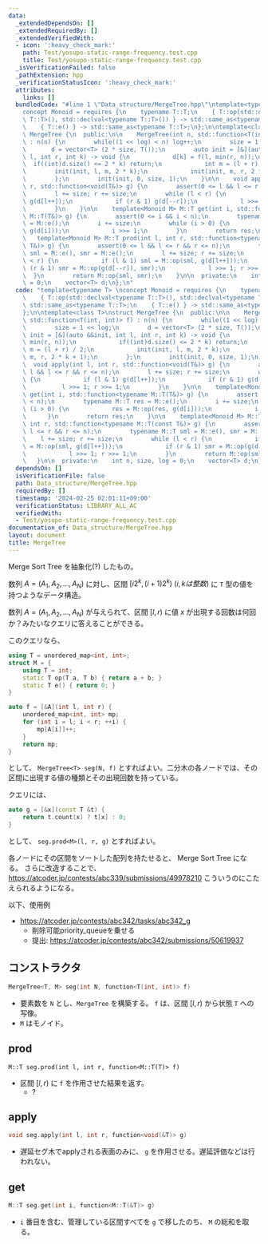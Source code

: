 ```yaml
---
data:
  _extendedDependsOn: []
  _extendedRequiredBy: []
  _extendedVerifiedWith:
  - icon: ':heavy_check_mark:'
    path: Test/yosupo-static-range-frequency.test.cpp
    title: Test/yosupo-static-range-frequency.test.cpp
  _isVerificationFailed: false
  _pathExtension: hpp
  _verificationStatusIcon: ':heavy_check_mark:'
  attributes:
    links: []
  bundledCode: "#line 1 \"Data_structure/MergeTree.hpp\"\ntemplate<typename T> \n\
    concept Monoid = requires {\n    typename T::T;\n    { T::op(std::declval<typename\
    \ T::T>(), std::declval<typename T::T>()) } -> std::same_as<typename T::T>;\n\
    \    { T::e() } -> std::same_as<typename T::T>;\n};\n\ntemplate<class T>\nstruct\
    \ MergeTree {\n  public:\n\n    MergeTree(int n, std::function<T(int, int)> f)\
    \ : n(n) {\n        while((1 << log) < n) log++;\n        size = 1 << log;\n \
    \       d = vector<T> (2 * size, T());\n        auto init = [&](auto &&init, int\
    \ l, int r, int k) -> void {\n            d[k] = f(l, min(r, n));\n          \
    \  if((int)d.size() <= 2 * k) return;\n            int m = (l + r) / 2;\n    \
    \        init(init, l, m, 2 * k);\n            init(init, m, r, 2 * k + 1);\n\
    \        };\n        init(init, 0, size, 1);\n    }\n\n    void apply(int l, int\
    \ r, std::function<void(T&)> g) {\n        assert(0 <= l && l <= r && r <= n);\n\
    \        l += size; r += size;\n        while (l < r) {\n            if (l & 1)\
    \ g(d[l++]);\n            if (r & 1) g(d[--r]);\n            l >>= 1; r >>= 1;\n\
    \        }\n    }\n\n    template<Monoid M> M::T get(int i, std::function<typename\
    \ M::T(T&)> g) {\n        assert(0 <= i && i < n);\n        typename M::T res\
    \ = M::e();\n        i += size;\n        while (i > 0) {\n            res = M::op(res,\
    \ g(d[i]));\n            i >>= 1;\n        }\n        return res;\n    }\n\n \
    \   template<Monoid M> M::T prod(int l, int r, std::function<typename M::T(const\
    \ T&)> g) {\n        assert(0 <= l && l <= r && r <= n);\n        typename M::T\
    \ sml = M::e(), smr = M::e();\n        l += size; r += size;\n        while (l\
    \ < r) {\n            if (l & 1) sml = M::op(sml, g(d[l++]));\n            if\
    \ (r & 1) smr = M::op(g(d[--r]), smr);\n            l >>= 1; r >>= 1;\n      \
    \  }\n        return M::op(sml, smr);\n    }\n\n  private:\n    int n, size, log\
    \ = 0;\n    vector<T> d;\n};\n"
  code: "template<typename T> \nconcept Monoid = requires {\n    typename T::T;\n\
    \    { T::op(std::declval<typename T::T>(), std::declval<typename T::T>()) } ->\
    \ std::same_as<typename T::T>;\n    { T::e() } -> std::same_as<typename T::T>;\n\
    };\n\ntemplate<class T>\nstruct MergeTree {\n  public:\n\n    MergeTree(int n,\
    \ std::function<T(int, int)> f) : n(n) {\n        while((1 << log) < n) log++;\n\
    \        size = 1 << log;\n        d = vector<T> (2 * size, T());\n        auto\
    \ init = [&](auto &&init, int l, int r, int k) -> void {\n            d[k] = f(l,\
    \ min(r, n));\n            if((int)d.size() <= 2 * k) return;\n            int\
    \ m = (l + r) / 2;\n            init(init, l, m, 2 * k);\n            init(init,\
    \ m, r, 2 * k + 1);\n        };\n        init(init, 0, size, 1);\n    }\n\n  \
    \  void apply(int l, int r, std::function<void(T&)> g) {\n        assert(0 <=\
    \ l && l <= r && r <= n);\n        l += size; r += size;\n        while (l < r)\
    \ {\n            if (l & 1) g(d[l++]);\n            if (r & 1) g(d[--r]);\n  \
    \          l >>= 1; r >>= 1;\n        }\n    }\n\n    template<Monoid M> M::T\
    \ get(int i, std::function<typename M::T(T&)> g) {\n        assert(0 <= i && i\
    \ < n);\n        typename M::T res = M::e();\n        i += size;\n        while\
    \ (i > 0) {\n            res = M::op(res, g(d[i]));\n            i >>= 1;\n  \
    \      }\n        return res;\n    }\n\n    template<Monoid M> M::T prod(int l,\
    \ int r, std::function<typename M::T(const T&)> g) {\n        assert(0 <= l &&\
    \ l <= r && r <= n);\n        typename M::T sml = M::e(), smr = M::e();\n    \
    \    l += size; r += size;\n        while (l < r) {\n            if (l & 1) sml\
    \ = M::op(sml, g(d[l++]));\n            if (r & 1) smr = M::op(g(d[--r]), smr);\n\
    \            l >>= 1; r >>= 1;\n        }\n        return M::op(sml, smr);\n \
    \   }\n\n  private:\n    int n, size, log = 0;\n    vector<T> d;\n};\n"
  dependsOn: []
  isVerificationFile: false
  path: Data_structure/MergeTree.hpp
  requiredBy: []
  timestamp: '2024-02-25 02:01:11+09:00'
  verificationStatus: LIBRARY_ALL_AC
  verifiedWith:
  - Test/yosupo-static-range-frequency.test.cpp
documentation_of: Data_structure/MergeTree.hpp
layout: document
title: MergeTree
---
```



Merge Sort Tree を抽象化(?) したもの。

数列 $A = (A_1, A_2, \ldots, A_N)$ に対し、区間 $[i2^k, (i+1)2^k)~(i, k は整数)$ に `T` 型の値を持つようなデータ構造。

数列 $A = (A_1, A_2, \ldots, A_N)$ が与えられて、区間 $[l, r)$ に値 $x$ が出現する回数は何回か？みたいなクエリに答えることができる。

このクエリなら、
```cpp
using T = unordered_map<int, int>;
struct M = {
    using T = int;
    static T op(T a, T b) { return a + b; }
    static T e() { return 0; }
}
```

```cpp
auto f = [&A](int l, int r) {
    unordered_map<int, int> mp;
    for (int i = l; i < r; ++i) {
        mp[A[i]]++;
    }
    return mp;
}
```

として、 `MergeTree<T> seg(N, f)` とすればよい。二分木の各ノードでは、その区間に出現する値の種類とその出現回数を持っている。

クエリには、
```cpp
auto g = [&x](const T &t) {
    return t.count(x) ? t[x] : 0;
}
```
として、 `seg.prod<M>(l, r, g)` とすればよい。

各ノードにその区間をソートした配列を持たせると、 Merge Sort Tree になる。
さらに改造することで、 https://atcoder.jp/contests/abc339/submissions/49978210 こういうのにこたえられるようになる。


以下、使用例

- https://atcoder.jp/contests/abc342/tasks/abc342_g
  - 削除可能priority_queueを乗せる
  - 提出: https://atcoder.jp/contests/abc342/submissions/50619937


## コンストラクタ
```cpp
MergeTree<T, M> seg(int N, function<T(int, int)> f)
```
- 要素数を `N` とし、`MergeTree` を構築する。 `f` は、区間 $[l, r)$ から状態 `T` への写像。
- `M` はモノイド。

## prod
```
M::T seg.prod(int l, int r, function<M::T(T)> f)
```
- 区間 $[l, r)$ に `f` を作用させた結果を返す。
  - ?

## apply
```cpp
void seg.apply(int l, int r, function<void(&T)> g)
```
- 遅延セグ木でapplyされる表面のみに、 `g` を作用させる。遅延評価などは行われない。

## get
```cpp
M::T seg.get(int i, function<M::T(&T)> g)
```
- `i` 番目を含む、管理している区間すべてを `g` で移したのち、 `M` の総和を取る。



